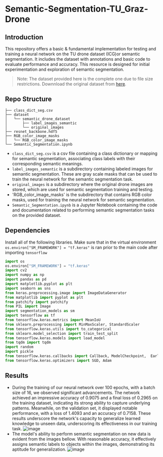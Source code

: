 # Semantic-Segmentation-TU_Graz-Drone
## Introduction
This repository offers a basic & fundamental implementation for testing and training a neural network on the TU drone dataset (ICG)or semantic segmentation. It includes the dataset with annotations and basic code to evaluate performance and accuracy. This resource is designed for initial experimentation and exploration of semantic segmentation.
> Note: The dataset provided here is the complete one due to file size restrictions. Downnload the original dataset from [here](https://www.tugraz.at/index.php?id=22387).

## Repo Structure
```
├── class_dict_seg.csv
├── dataset
│   └── semantic_drone_dataset
│       ├── label_images_semantic
│       └── original_images
├── resnet_backbone.hdf5
├── RGB_color_image_masks
│   └── RGB_color_image_masks
└── Semantic_Segmentation.ipynb

```
- `class_dict_seg.csv` is a csv file containing a class dictionary or mapping for semantic segmentation, associating class labels with their corresponding semantic meanings.
- `label_images_semantic` is a subdirectory containing labeled images for semantic segmentation. These are gray scale masks that can be used to train the neural network for the semantic segmentation task.
- `original_images` is a subdirectory where the original drone images are stored, which are used for semantic segmentation training and testing.
- 'RGB_color_image_masks' is the subdirectory that contains RGB color masks, used for training the neural network for semantic segmentation.
- `Semantic_Segmentation.ipynb` is a Jupyter Notebook containing the code and documentation related to performing semantic segmentation tasks on the provided dataset.

## Dependencies
Install all of the following libraries. Make sure that in the virtual environment `os.environ["SM_FRAMEWORK"] = "tf.keras"` is ran prior to the main code after importing `tensorflow `
```py
import os
os.environ["SM_FRAMEWORK"] = "tf.keras"
import cv2
import numpy as np
import pandas as pd
import matplotlib.pyplot as plt
import seaborn as sns
from keras.preprocessing.image import ImageDataGenerator
from matplotlib import pyplot as plt
from patchify import patchify
from PIL import Image
import segmentation_models as sm
import tensorflow as tf
from tensorflow.keras.metrics import MeanIoU
from sklearn.preprocessing import MinMaxScaler, StandardScaler
from tensorflow.keras.utils import to_categorical
from sklearn.model_selection import train_test_split
from tensorflow.keras.models import load_model
from tqdm import tqdm
import random
import pickle
from tensorflow.keras.callbacks import Callback, ModelCheckpoint,  EarlyStopping
from tensorflow.keras.optimizers import SGD, Adam
```
## Results
- During the training of our neural network over 100 epochs, with a batch size of 16, we observed significant advancements. The network achieved an impressive accuracy of 0.9075 and a final loss of 0.2965 on the training dataset, indicating its strong ability to capture underlying patterns. Meanwhile, on the validation set, it displayed notable performance, with a loss of 1.4093 and an accuracy of 0.7158. These results underscore the network's capacity to generalize learned knowledge to unseen data, underscoring its effectiveness in our training task.
![image](https://github.com/dawn-mathew/Semantic-Segmentation-TU_Graz-Drone/assets/150279674/47832464-3c56-4497-875f-828a1b57a9ff)
- The model's ability to perform semantic segmentation on new data is evident from the images bellow. With reasonable accuracy, it effectively assigns semantic labels to objects within the images, demonstrating its aptitude for generalization.
![image](https://github.com/dawn-mathew/Semantic-Segmentation-TU_Graz-Drone/assets/150279674/e4545d99-e95f-49f3-825e-b9c7b7502dfe)


